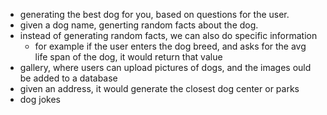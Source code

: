 - generating the best dog for you, based on questions for the user. 
- given a dog name, generting random facts about the dog. 
- instead of generating random facts, we can also do specific information
    - for example if the user enters the dog breed, and asks for the avg life span of the dog, it would return that value
- gallery, where users can upload pictures of dogs, and the images ould be added to a database
- given an address, it would generate the closest dog center or parks
- dog jokes
